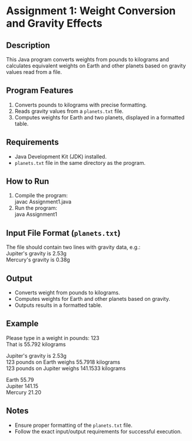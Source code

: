 # Assignment 1: Weight Conversion and Gravity Effects

## Description
This Java program converts weights from pounds to kilograms and calculates equivalent weights on Earth and other planets based on gravity values read from a file.  

## Program Features
1. Converts pounds to kilograms with precise formatting.  
2. Reads gravity values from a `planets.txt` file.  
3. Computes weights for Earth and two planets, displayed in a formatted table.  

## Requirements
- Java Development Kit (JDK) installed.  
- `planets.txt` file in the same directory as the program.  

## How to Run
1. Compile the program:  
   javac Assignment1.java  
2. Run the program:  
   java Assignment1  

## Input File Format (`planets.txt`)
The file should contain two lines with gravity data, e.g.:  
Jupiter's gravity is 2.53g  
Mercury's gravity is 0.38g  

## Output
- Converts weight from pounds to kilograms.  
- Computes weights for Earth and other planets based on gravity.  
- Outputs results in a formatted table.  

## Example
Please type in a weight in pounds: 123  
That is 55.792 kilograms  

Jupiter's gravity is 2.53g  
123 pounds on Earth weighs 55.7918 kilograms  
123 pounds on Jupiter weighs 141.1533 kilograms  

Earth        55.79  
Jupiter     141.15  
Mercury      21.20  

## Notes
- Ensure proper formatting of the `planets.txt` file.  
- Follow the exact input/output requirements for successful execution.  

